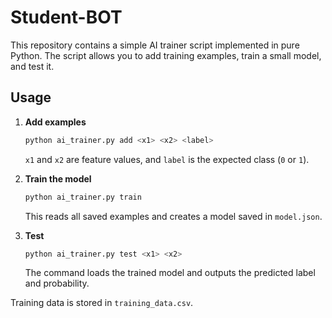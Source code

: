 # Student-BOT

This repository contains a simple AI trainer script implemented in pure Python. The script allows you to add training examples, train a small model, and test it.

## Usage

1. **Add examples**
   ```bash
   python ai_trainer.py add <x1> <x2> <label>
   ```
   `x1` and `x2` are feature values, and `label` is the expected class (`0` or `1`).

2. **Train the model**
   ```bash
   python ai_trainer.py train
   ```
   This reads all saved examples and creates a model saved in `model.json`.

3. **Test**
   ```bash
   python ai_trainer.py test <x1> <x2>
   ```
   The command loads the trained model and outputs the predicted label and probability.

Training data is stored in `training_data.csv`.

